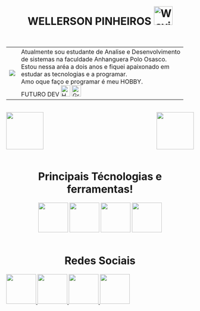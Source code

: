 <div align="center" >
 <h1> WELLERSON PINHEIROS  <img src="https://github.com/wellerson-pinheiros/imagens-de-perfil-do-github/assets/124452910/940eb53d-d160-4155-a1c5-5375070cd50c" alt="Waving Hand Dark Skin Tone" width="50"/>
 </h1>
</div>
<br>
<div align="center">
<table>
  <tr>
    <td><img  src="https://github.com/wellerson-pinheiros/imagens-de-perfil-do-github/assets/124452910/02f0e77d-0cc9-4b20-a89b-effe71cff2c8)"/></td>
   <td>  Atualmente sou estudante de Analise e Desenvolvimento<br>
  de sistemas na faculdade Anhanguera Polo Osasco.<br>
  Estou nessa aréa a dois anos e fiquei apaixonado em<br>
  estudar as tecnologias e a programar.<br>
  Amo oque faço e programar é meu HOBBY.<br>
  FUTURO DEV <img src="https://raw.githubusercontent.com/Tarikul-Islam-Anik/Animated-Fluent-Emojis/master/Emojis/Smilies/Heart%20on%20Fire.png" alt="Heart on Fire" width="25" height="30" />
      <img src="https://raw.githubusercontent.com/Tarikul-Islam-Anik/Animated-Fluent-Emojis/master/Emojis/Smilies/Grey%20Heart.png" alt="Grey Heart" width="25" height="30" />
  </tr>
</table>
</div>
<br>
<div>
  
  <img  height="100em" src="https://github-readme-stats.vercel.app/api?username=wellerson-pinheiros&show_icons=true&theme=dracula&include_all_commits=true&count_private=true"/>
  <img align="right" height="100em" src="https://github-readme-stats.vercel.app/api/top-langs/?username=wellerson-pinheiros&layout=compact&langs_count=16&theme=dracula"/>
</div>
<br>
<div align="center">
  
# Principais Técnologias e ferramentas!
 

  <div>
    <img height="80" src="https://github.com/wellerson-pinheiros/imagens-de-perfil-do-github/assets/124452910/c3bb1809-6de4-422f-a7c1-447ac3d6ed23)"/>

  <img height="80"  src="https://github.com/wellerson-pinheiros/imagens-de-perfil-do-github/assets/124452910/cf16388f-09ce-411f-8ea3-df279b752d7d)"/>

  <img height="80" src="https://github.com/wellerson-pinheiros/imagens-de-perfil-do-github/assets/124452910/1fd3e8de-98bf-43f7-acc7-e048b5e431aa)"/>

  <img height="80" src="https://github.com/wellerson-pinheiros/imagens-de-perfil-do-github/assets/124452910/6bb0ef83-126e-4869-afaa-ba2082168085)"/>
    
  </div>
</div>
<br>
<div>
 
  <h1 align="center">Redes Sociais</h1>
    <a href = "mailto: wellersonpinheiros@outlook.com">
      <img width="80" src="https://github.com/wellerson-pinheiros/imagens-de-perfil-do-github/assets/124452910/66ccdadf-75db-47cc-84f5-e22ac8463b09)">
    </a>
    <a href = "https://www.linkedin.com/in/wellerson-pinheiros/">
      <img width="80" src="https://github.com/wellerson-pinheiros/imagens-de-perfil-do-github/assets/124452910/0db002c9-41b4-4810-8b49-25e27fdb1e18)">
    </a>
    <a href = "https://wa.me/5511914881120">
      <img width="80" src="https://github.com/wellerson-pinheiros/imagens-de-perfil-do-github/assets/124452910/14aba120-6b46-49b2-ae2e-332ef78fe7e0)">
    </a>
    <a href = "https://www.instagram.com/devparadev/">
      <img width="80" src="https://github.com/wellerson-pinheiros/imagens-de-perfil-do-github/assets/124452910/9337c68a-9df9-4433-ae68-20ef58322191)">
    </a>
</div>
